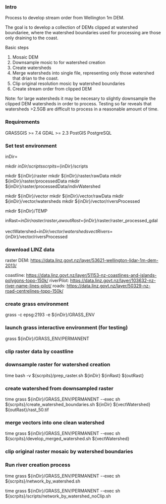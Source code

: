 ### Intro

Process to develop stream order from Wellington 1m DEM.

The goal is to develop a collection of DEMs clipped at watershed boundariee, where the watershed boundaries used for processing are those only draining to the coast.

Basic steps

1. Mosaic DEM
2. Downsample mosic to for watershed creation
3. Create watersheds
4. Merge watersheds into single file, representing only those watershed that drian to the coast.
5. Clip original resolution mosic by watershed boundaries
6. Create stream order from clipped DEM

Note: for large watersheds it may be necesary to slightly downsample the clipped DEM watersheds in order to process.  Testing so far reveals that watersheds >2.5GB are difficult to process in a reasonable amount of time. 

### Requirements

GRASSGIS >= 7.4
GDAL >= 2.3
PostGIS
PostgreSQL


### Set test environment
inDir=

mkdir ${inDir}/scripts
scrpits=${inDir}/scripts

mkdir ${inDir}/raster
mkdir ${inDir}/raster/rawData
mkdir ${inDir}/raster/processedData
mkdir ${inDir}/raster/processedData/indivWatershed

mkdir ${inDir}/vector
mkdir ${inDir}/vector/rawData
mkdir ${inDir}/vector/watersheds
mkdir ${inDir}/vector/riversProcessed

mkdir ${inDir}/TEMP

inRast=${inDir}/raster/raster_raw
outRast=${inDir}/raster/raster_processed_gdal

vectWatershed=${inDir}/vector/watersheds
vectRivers=${inDir}/vector/riversProcessed

### download LINZ data

raster DEM: https://data.linz.govt.nz/layer/53621-wellington-lidar-1m-dem-2013/

coastline: https://data.linz.govt.nz/layer/51153-nz-coastlines-and-islands-polygons-topo-150k/
riverPilot: https://data.linz.govt.nz/layer/103632-nz-river-name-lines-pilot/
roads: https://data.linz.govt.nz/layer/50329-nz-road-centrelines-topo-150k/

### create grass environment
grass -c epsg:2193 -e ${inDir}/GRASS_ENV

### launch grass interactive environment (for testing)

grass ${inDir}/GRASS_ENV/PERMANENT

### clip raster data by coastline
### downsample raster for watershed creation

time bash -v ${scrpits}/prep_raster.sh ${inDir} ${inRast} ${outRast}

### create watershed from downsampled raster

time grass ${inDir}/GRASS_ENV/PERMANENT --exec sh ${scrpits}/create_watershed_boundaries.sh ${inDir} ${vectWatershed} ${outRast}/rast_50.tif

### merge vectors into one clean watershed

time grass ${inDir}/GRASS_ENV/PERMANENT --exec sh ${scrpits}/develop_merged_watershed.sh ${vectWatershed}

### clip original raster mosaic by watershed boundaries



### Run river creation process

time grass ${inDir}/GRASS_ENV/PERMANENT --exec sh ${scrpits}/network_by_watershed.sh

time grass ${inDir}/GRASS_ENV/PERMANENT --exec sh ${scrpits}/scripts/network_by_watershed_noClip.sh

	

